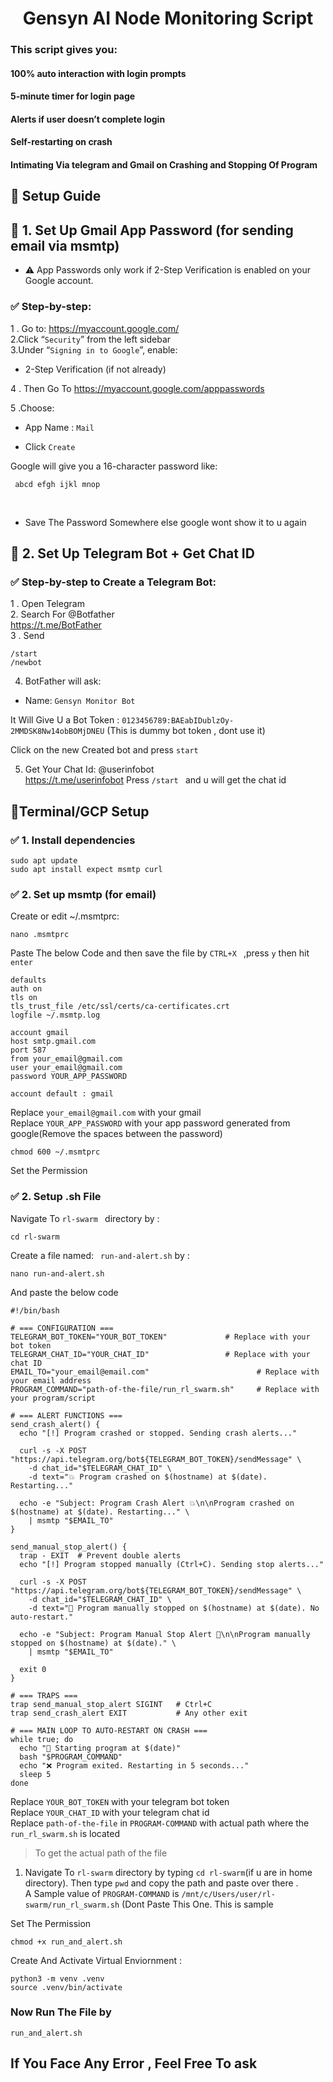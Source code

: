 <div align="center"> 

# Gensyn AI Node Monitoring Script </div>

### This script gives you:

#### 100% auto interaction with login prompts
#### 5-minute timer for login page
#### Alerts if user doesn’t complete login
#### Self-restarting on crash
#### Intimating Via telegram and Gmail on Crashing and Stopping Of Program

## 🚀 Setup Guide

## 🔐 1. Set Up Gmail App Password (for sending email via msmtp)
* ⚠️ App Passwords only work if 2-Step Verification is enabled on your Google account.

### ✅ Step-by-step:
1 . Go to: https://myaccount.google.com/ <br>
2.Click “`Security`” from the left sidebar <br>
3.Under “```Signing in to Google```”, enable:<br>
* 2-Step Verification (if not already)<br>

4 . Then Go To https://myaccount.google.com/apppasswords <br>

5 .Choose:
* App Name : ```Mail```

* Click ```Create ```

Google will give you a 16-character password like:

` abcd efgh ijkl mnop`

<br>

* Save The Password Somewhere else google wont show it to u again

## 🤖 2. Set Up Telegram Bot + Get Chat ID
### ✅ Step-by-step to Create a Telegram Bot:<br>
1 . Open Telegram<br>
2. Search For @Botfather <br> https://t.me/BotFather
<br>
3 . Send <br>

```
/start 
/newbot 
```
4. BotFather will ask:
* Name: `Gensyn Monitor Bot`

It Will Give U a Bot Token :
` 0123456789:BAEabIDublzOy-2MMDSK8Nw14obBOMjDNEU ` (This is dummy bot token , dont use it)

Click on the new Created bot and press `start`

5. Get Your Chat Id: 
@userinfobot <br> https://t.me/userinfobot
Press `/start ` and u will get the chat id


## 👾Terminal/GCP Setup



### ✅ 1. Install dependencies
```
sudo apt update
sudo apt install expect msmtp curl
```

### ✅ 2. Set up msmtp (for email)

Create or edit ~/.msmtprc:

```
nano .msmtprc
```
Paste The below Code and then save the file by `CTRL+X ` ,press `y` then hit `enter`
```
defaults
auth on
tls on
tls_trust_file /etc/ssl/certs/ca-certificates.crt
logfile ~/.msmtp.log

account gmail
host smtp.gmail.com
port 587
from your_email@gmail.com
user your_email@gmail.com
password YOUR_APP_PASSWORD

account default : gmail
```
Replace `your_email@gmail.com` with your gmail<br>
Replace `YOUR_APP_PASSWORD` with your app password generated from google(Remove the spaces between the password)<br>

``` 
chmod 600 ~/.msmtprc 
```
Set the Permission

### ✅ 2. Setup .sh File

Navigate To  `rl-swarm ` directory by : 

```
cd rl-swarm 
```
Create a file named:
` run-and-alert.sh` by :
```
nano run-and-alert.sh
```
And paste the below code 

```
#!/bin/bash

# === CONFIGURATION ===
TELEGRAM_BOT_TOKEN="YOUR_BOT_TOKEN"             # Replace with your bot token
TELEGRAM_CHAT_ID="YOUR_CHAT_ID"                 # Replace with your chat ID
EMAIL_TO="your_email@email.com"                        # Replace with your email address
PROGRAM_COMMAND="path-of-the-file/run_rl_swarm.sh"     # Replace with your program/script

# === ALERT FUNCTIONS ===
send_crash_alert() {
  echo "[!] Program crashed or stopped. Sending crash alerts..."

  curl -s -X POST "https://api.telegram.org/bot${TELEGRAM_BOT_TOKEN}/sendMessage" \
    -d chat_id="$TELEGRAM_CHAT_ID" \
    -d text="💥 Program crashed on $(hostname) at $(date). Restarting..."

  echo -e "Subject: Program Crash Alert 💥\n\nProgram crashed on $(hostname) at $(date). Restarting..." \
    | msmtp "$EMAIL_TO"
}

send_manual_stop_alert() {
  trap - EXIT  # Prevent double alerts
  echo "[!] Program stopped manually (Ctrl+C). Sending stop alerts..."

  curl -s -X POST "https://api.telegram.org/bot${TELEGRAM_BOT_TOKEN}/sendMessage" \
    -d chat_id="$TELEGRAM_CHAT_ID" \
    -d text="🛑 Program manually stopped on $(hostname) at $(date). No auto-restart."

  echo -e "Subject: Program Manual Stop Alert 🛑\n\nProgram manually stopped on $(hostname) at $(date)." \
    | msmtp "$EMAIL_TO"

  exit 0
}

# === TRAPS ===
trap send_manual_stop_alert SIGINT   # Ctrl+C
trap send_crash_alert EXIT           # Any other exit

# === MAIN LOOP TO AUTO-RESTART ON CRASH ===
while true; do
  echo "🚀 Starting program at $(date)"
  bash "$PROGRAM_COMMAND"
  echo "❌ Program exited. Restarting in 5 seconds..."
  sleep 5
done
```
Replace `YOUR_BOT_TOKEN` with your telegram bot token<br>
Replace `YOUR_CHAT_ID` with your telegram chat id <br>
Replace `path-of-the-file` in `PROGRAM-COMMAND` with actual path where the `run_rl_swarm.sh` is located 

> To get the actual path of the file
1. Navigate To `rl-swarm` directory by typing `cd rl-swarm`(if u are in home directory). Then type `pwd` and copy the path and paste over there .<br> A Sample value of  `PROGRAM-COMMAND` is  `/mnt/c/Users/user/rl-swarm/run_rl_swarm.sh` (Dont Paste This One. This is sample 


Set The Permission
```
chmod +x run_and_alert.sh
```

Create And Activate Virtual Enviornment :
```
python3 -m venv .venv
source .venv/bin/activate
```
### Now Run The File by
```
run_and_alert.sh
```


## If You Face Any Error , Feel Free To ask 

